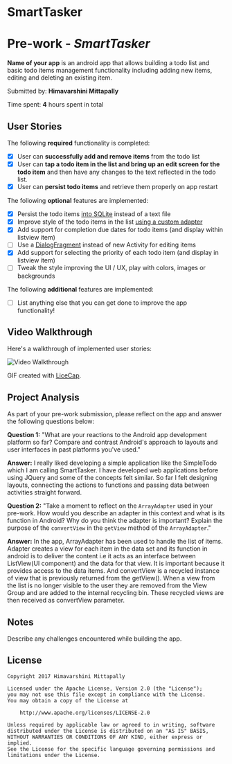 # SmartTasker

# Pre-work - *SmartTasker*

**Name of your app** is an android app that allows building a todo list and basic todo items management functionality including adding new items, editing and deleting an existing item.

Submitted by: **Himavarshini Mittapally**

Time spent: **4** hours spent in total

## User Stories

The following **required** functionality is completed:

* [x] User can **successfully add and remove items** from the todo list
* [x] User can **tap a todo item in the list and bring up an edit screen for the todo item** and then have any changes to the text reflected in the todo list.
* [x] User can **persist todo items** and retrieve them properly on app restart

The following **optional** features are implemented:

* [x] Persist the todo items [into SQLite](http://guides.codepath.com/android/Persisting-Data-to-the-Device#sqlite) instead of a text file
* [x] Improve style of the todo items in the list [using a custom adapter](http://guides.codepath.com/android/Using-an-ArrayAdapter-with-ListView)
* [x] Add support for completion due dates for todo items (and display within listview item)
* [ ] Use a [DialogFragment](http://guides.codepath.com/android/Using-DialogFragment) instead of new Activity for editing items
* [x] Add support for selecting the priority of each todo item (and display in listview item)
* [ ] Tweak the style improving the UI / UX, play with colors, images or backgrounds

The following **additional** features are implemented:

* [ ] List anything else that you can get done to improve the app functionality!

## Video Walkthrough

Here's a walkthrough of implemented user stories:

<img src='http://i.imgur.com/0sscm0y.gif' title='Video Walkthrough' width='' alt='Video Walkthrough' />

GIF created with [LiceCap](http://www.cockos.com/licecap/).

## Project Analysis

As part of your pre-work submission, please reflect on the app and answer the following questions below:

**Question 1:** "What are your reactions to the Android app development platform so far? Compare and contrast Android's approach to layouts and user interfaces in past platforms you've used."

**Answer:** I really liked developing a simple application like the SimpleTodo which I am calling SmartTasker. I have developed web applications before using JQuery and some of the concepts felt similar.
            So far I felt designing layouts, connecting the actions to functions and passing data between activities straight forward.


**Question 2:** "Take a moment to reflect on the `ArrayAdapter` used in your pre-work. How would you describe an adapter in this context and what is its function in Android? Why do you think the adapter is important? Explain the purpose of the `convertView` in the `getView` method of the `ArrayAdapter`."

**Answer:**  In the app, ArrayAdapter has been used to handle the list of items. Adapter creates a view for each item in the data set and its function in android is to deliver the content i.e it acts as an interface between ListView(UI component) and the data for that view. It is important because it provides access to the data items.
             And convertView is a recycled instance of view that is previously returned from the getView(). When a view from the list is no longer visible to the user they are removed from the View Group and are added to the internal recycling bin. These recycled views are then received as convertView parameter.

## Notes

Describe any challenges encountered while building the app.

## License

    Copyright 2017 Himavarshini Mittapally

    Licensed under the Apache License, Version 2.0 (the "License");
    you may not use this file except in compliance with the License.
    You may obtain a copy of the License at

        http://www.apache.org/licenses/LICENSE-2.0

    Unless required by applicable law or agreed to in writing, software
    distributed under the License is distributed on an "AS IS" BASIS,
    WITHOUT WARRANTIES OR CONDITIONS OF ANY KIND, either express or implied.
    See the License for the specific language governing permissions and
    limitations under the License.